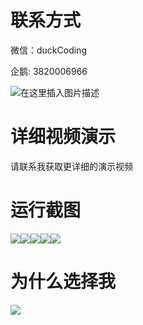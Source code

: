 # 联系方式

微信：duckCoding

企鹅: 3820006966

![在这里插入图片描述](http://upload.cxycsx.vip/91ab4bcb4f2c4c6db86365bb6d6e9c62.jpeg)

# 详细视频演示

请联系我获取更详细的演示视频

# 运行截图

![](http://www.bysj52.com/uploadfile/ueditor/image/202306/%E6%AF%95%E8%AE%BEssm204%E6%AF%95%E4%B8%9A%E7%94%9F%E8%B7%9F%E8%B8%AA%E8%B0%83%E6%9F%A5%E5%8F%8D%E9%A6%88%E7%B3%BB%E7%BB%9F%E7%9A%84+vue%E6%AF%95%E4%B8%9A%E8%AE%BE%E8%AE%A1/1.png)![](http://www.bysj52.com/uploadfile/ueditor/image/202306/%E6%AF%95%E8%AE%BEssm204%E6%AF%95%E4%B8%9A%E7%94%9F%E8%B7%9F%E8%B8%AA%E8%B0%83%E6%9F%A5%E5%8F%8D%E9%A6%88%E7%B3%BB%E7%BB%9F%E7%9A%84+vue%E6%AF%95%E4%B8%9A%E8%AE%BE%E8%AE%A1/4.png)![](http://www.bysj52.com/uploadfile/ueditor/image/202306/%E6%AF%95%E8%AE%BEssm204%E6%AF%95%E4%B8%9A%E7%94%9F%E8%B7%9F%E8%B8%AA%E8%B0%83%E6%9F%A5%E5%8F%8D%E9%A6%88%E7%B3%BB%E7%BB%9F%E7%9A%84+vue%E6%AF%95%E4%B8%9A%E8%AE%BE%E8%AE%A1/5.png)![](http://www.bysj52.com/uploadfile/ueditor/image/202306/%E6%AF%95%E8%AE%BEssm204%E6%AF%95%E4%B8%9A%E7%94%9F%E8%B7%9F%E8%B8%AA%E8%B0%83%E6%9F%A5%E5%8F%8D%E9%A6%88%E7%B3%BB%E7%BB%9F%E7%9A%84+vue%E6%AF%95%E4%B8%9A%E8%AE%BE%E8%AE%A1/3.png)![](http://www.bysj52.com/uploadfile/ueditor/image/202306/%E6%AF%95%E8%AE%BEssm204%E6%AF%95%E4%B8%9A%E7%94%9F%E8%B7%9F%E8%B8%AA%E8%B0%83%E6%9F%A5%E5%8F%8D%E9%A6%88%E7%B3%BB%E7%BB%9F%E7%9A%84+vue%E6%AF%95%E4%B8%9A%E8%AE%BE%E8%AE%A1/2.png)

# 为什么选择我

![](http://upload.cxycsx.vip/%E7%A8%8B%E5%BA%8F%E8%AE%BE%E8%AE%A1.png)

